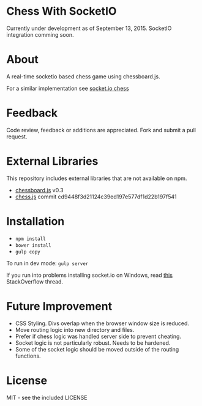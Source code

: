 # Chess With SocketIO

Currently under development as of September 13, 2015. SocketIO integration comming soon.

# About

A real-time socketio based chess game using chessboard.js.

For a similar implementation see [socket.io chess](http://chess.thebinarypenguin.com/)

# Feedback

Code review, feedback or additions are appreciated. Fork and submit a pull request.

# External Libraries
This repository includes external libraries that are not available on npm.

* [chessboard.js](http://chessboardjs.com/) v0.3
* [chess.js](https://github.com/jhlywa/chess.js) commit cd9448f3d21124c39ed197e577df1d22b197f541

# Installation

* `npm install`
* `bower install`
* `gulp copy`

To run in dev mode: `gulp server`

If you run into problems installing socket.io on Windows, read [this](http://stackoverflow.com/questions/16469086/npm-cant-install-socket-io) StackOverflow thread.

# Future Improvement

* CSS Styling. Divs overlap when the browser window size is reduced.
* Move routing logic into new directory and files.
* Prefer if chess logic was handled server side to prevent cheating.
* Socket logic is not particularly robust. Needs to be hardened.
* Some of the socket logic should be moved outside of the routing functions.

# License

MIT - see the included LICENSE
